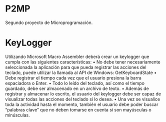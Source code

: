 # P2MP
Segundo proyecto de Microprogramación.

# KeyLogger
Utilizando Microsoft Macro Assembler deberá crear un keylogger que cumpla con las siguientes características: 
    • No debe tener necesariamente seleccionada la aplicación para que pueda registrar las acciones del teclado, 
      puede utilizar la llamada al API de Windows: GetKeyboardState
    • Debe registrar el tiempo cada vez que el usuario presiona la barra espaciadora o Enter.
    • Todo lo leído del teclado, así como el tiempo guardado, debe ser almacenado en un archivo de texto.
    • Además de registrar y almacenar lo escrito, el usuario del keylogger debe ser capaz de 
      visualizar todas las acciones del teclado si lo desea.
    • Una vez se visualice toda la actividad hasta el momento, 
      también el usuario debe poder buscar “palabras clave” que no deben tomarse en cuenta si son mayúsculas o minúsculas.
